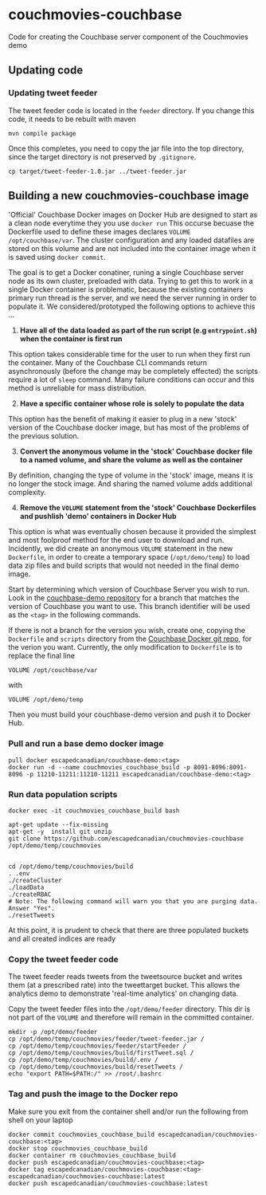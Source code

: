 # couchmovies-couchbase
Code for creating the Couchbase server component of the Couchmovies demo

## Updating code
### Updating tweet feeder
The tweet feeder code is located in the ```feeder``` directory.
If you change this code, it needs to be rebuilt with maven

``` 
mvn compile package
```
Once this completes, you need to copy the jar file into the top directory, since the target directory is not preserved by ```.gitignore```.

```
cp target/tweet-feeder-1.0.jar ../tweet-feeder.jar
```

## Building a new couchmovies-couchbase image

'Official' Couchbase Docker images on Docker Hub are designed to start as a clean node everytime they you use ```docker run``` This occurse becuase the Dockerfile used to define these images declares ```VOLUME /opt/couchbase/var```. The cluster configuration and any loaded datafiles are stored on this volume and are not included into the container image when it is saved using ```docker commit```.

The goal is to get a Docker conatiner, runing a single Couchbase server node as its own cluster, preloaded with data. Trying to get this to work in a single Docker container is problematic, because the existing containers primary run thread is the server, and we need the server running in order to populate it. We considered/prototyped the following options to achieve this ...
 
1. **Have all of the data loaded as part of the run script (e.g ```entrypoint.sh```) when the container is first run**

  This option takes considerable time for the user to run when they first run the container. Many of the Couchbase CLI commands return asynchronously (before the change may be completely effected) the scripts require a lot of ```sleep``` command. Many failure conditions can occur and this method is unreliable for mass distribution.
  
2. **Have a specific container whose role is solely to populate the data**
 
 This option has the benefit of making it easier to plug in a new 'stock' version of the Couchbase docker image, but has most of the problems of the previous solution. 
 
3. **Convert the anonymous volume in the 'stock' Couchbase docker file to a named volume, and share the volume as well as the container**
 
 By definition, changing the type of volume in the 'stock' image, means it is no longer the stock image.  And sharing the named volume adds additional complexity.
 
4. **Remove the ```VOLUME``` statement from the 'stock' Couchbase Dockerfiles and pushlish 'demo' containers in Docker Hub**
 
 This option is what was eventually chosen because it provided the simplest and most foolproof method for the end user to download and run.  Incidently, we did create an anonymous ```VOLUME``` statement in the new ```Dockerfile```, in order to create a temporary space (```/opt/demo/temp```) to load data zip files and build scripts that would not needed in the final demo image.



Start by determining which version of Couchbase Server you wish to run. Look in the [couchbase-demo repository](https://github.com/escapedcanadian/couchbase-demo) for a branch that matches the version of Couchbase you want to use.  This branch identifier will be used as the ```<tag>``` in the following commands.

If there is not a branch for the version you wish, create one, copying the ```Dockerfile``` and ```scripts``` directory from the [Couchbase Docker git repo](https://github.com/couchbase/docker/tree/master/enterprise/couchbase-server), for the verion you want. Currently, the only modification to ```Dockerfile``` is to replace the final line

```
VOLUME /opt/couchbase/var
```
with

```
VOLUME /opt/demo/temp
```
Then you must build your couchbase-demo version and push it to Docker Hub.



### Pull and run a base demo docker image

```
pull docker escapedcanadian/couchbase-demo:<tag>
docker run -d --name couchmovies_couchbase_build -p 8091-8096:8091-8096 -p 11210-11211:11210-11211 escapedcanadian/couchbase-demo:<tag>

```
### Run data population scripts
```
docker exec -it couchmovies_couchbase_build bash
```
```
apt-get update --fix-missing
apt-get -y  install git unzip
git clone https://github.com/escapedcanadian/couchmovies-couchbase /opt/demo/temp/couchmovies


cd /opt/demo/temp/couchmovies/build
. .env
./createCluster
./loadData
./createRBAC
# Note: The following command will warn you that you are purging data. Answer "Yes".
./resetTweets
```  
At this point, it is prudent to check that there are three populated buckets and all created indices are ready

### Copy the tweet feeder code
The tweet feeder reads tweets from the tweetsource bucket and writes them (at a prescribed rate) into the tweettarget bucket.  This allows the analytics demo to demonstrate 'real-time analytics' on changing data.

Copy the tweet feeder files into the ```/opt/demo/feeder``` directory. This dir is not part of the ```VOLUME``` and therefore will remain in the committed container.

```
mkdir -p /opt/demo/feeder
cp /opt/demo/temp/couchmovies/feeder/tweet-feeder.jar /
cp /opt/demo/temp/couchmovies/feeder/startFeeder /
cp /opt/demo/temp/couchmovies/build/firstTweet.sql /
cp /opt/demo/temp/couchmovies/build/.env /
cp /opt/demo/temp/couchmovies/build/resetTweets /
echo "export PATH=$PATH:/" >> /root/.bashrc
```

### Tag and push the image to the Docker repo
Make sure you exit from the container shell and/or run the following from shell on your laptop

```
docker commit couchmovies_couchbase_build escapedcanadian/couchmovies-couchbase:<tag>
docker stop couchmovies_couchbase_build
docker container rm couchmovies_couchbase_build
docker push escapedcanadian/couchmovies-couchbase:<tag>
docker tag escapedcanadian/couchmovies-couchbase:<tag> escapedcanadian/couchmovies-couchbase:latest
docker push escapedcanadian/couchmovies-couchbase:latest
```
